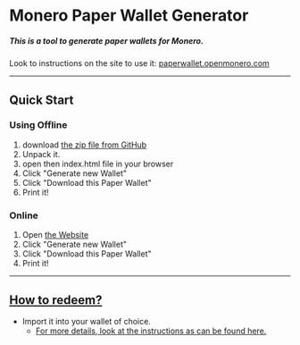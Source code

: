 # Monero Paper Wallet Generator
##### This is a tool to generate paper wallets for Monero. 
Look to instructions on the site to use it: [paperwallet.openmonero.com](https://paperwallet.openmonero.com)

---
## Quick Start
### Using Offline
1. download [the zip file from GitHub](https://github.com/kkarhan/paperwallet/archive/refs/heads/master.zip) 
2. Unpack it.
3. open then index.html file in your browser
4. Click "Generate new Wallet"
3. Click "Download this Paper Wallet"
4. Print it!

### Online
1. Open [the Website](https://paperwallet.openmonero.com/)
2. Click "Generate new Wallet"
3. Click "Download this Paper Wallet"
4. Print it!

---
## [How to redeem?](./howto_redeem.md)
- Import it into your wallet of choice.
  - [For more details, look at the instructions as can be found here.](./howto_redeem.md)